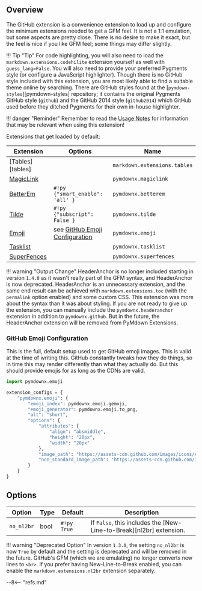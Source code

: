 ## Overview

The GitHub extension is a convenience extension to load up and configure the minimum extensions needed to get a GFM feel.  It is not a 1:1 emulation, but some aspects are pretty close.  There is no desire to make it exact, but the feel is nice if you like GFM feel; some things may differ slightly.

!!! Tip "Tip"
    For code highlighting, you will also need to load the `markdown.extensions.codehilite` extension yourself as well with `guess_lang=False`. You will also need to provide your preferred Pygments style (or configure a JavaScript highlighter).  Though there is no GitHub style included with this extension, you are most likely able to find a suitable theme online by searching. There are GitHub styles found at the [`pymdown-styles`][pymdown-styles] repository; it contains the original Pygments GitHub style (`github`) and the GitHub 2014 style (`github2014`) which GitHub used before they ditched Pygments for their own in-house highlighter.

!!! danger "Reminder"
    Remember to read the [Usage Notes](../usage_notes.md) for information that may be relevant when using this extension!

Extensions that get loaded by default:

Extension | Options | Name   |
----------|---------|--------|
[Tables][tables]                | | `markdown.extensions.tables`
[MagicLink](./magiclink.md)     | | `pymdownx.magiclink`
[BetterEm](./betterem.md)       | `#!py {"smart_enable": 'all' }` | `pymdownx.betterem`
[Tilde](./tilde.md)             | `#!py {"subscript": False }` | `pymdownx.tilde`
[Emoji](./emoji.md)             | see [GitHub Emoji Configuration](#github-emoji-configuration) | `pymdownx.emoji`
[Tasklist](./tasklist.md)       | | `pymdownx.tasklist`
[SuperFences](./superfences.md) | | `pymdownx.superfences`

!!! warning "Output Change"
    HeaderAnchor is no longer included starting in version `1.4.0` as it wasn't really part of the GFM syntax, and HeaderAnchor is now deprecated.  HeaderAnchor is an unnecessary extension, and the same end result can be achieved with `markdown.extensions.toc` (with the `permalink` option enabled) and some custom CSS.  This extension was more about the syntax than it was about styling.  If you are not ready to give up the extension, you can manually include the `pymdownx.headeranchor` extension in addition to `pymdownx.github`. But in the future, the HeaderAnchor extension will be removed from PyMdown Extensions.

### GitHub Emoji Configuration

This is the full, default setup used to get GitHub emoji images.  This is valid at the time of writing this. GitHub constantly tweaks how they do things, so in time this may render differently than what they actually do. But this should provide emojis for as long as the CDNs are valid.

```python
import pymdownx.emoji

extension_configs = {
    "pymdownx.emoji": {
        "emoji_index": pymdownx.emoji.gemoji,
        "emoji_generator": pymdownx.emoji.to_png,
        "alt": "short",
        "options": {
            "attributes": {
                "align": "absmiddle",
                "height": "20px",
                "width": "20px"
            },
            "image_path": "https://assets-cdn.github.com/images/icons/emoji/unicode/",
            "non_standard_image_path": "https://assets-cdn.github.com/images/icons/emoji/"
        }
    }
}
```

## Options

Option     | Type | Default     | Description
---------- | ---- | ----------- | -----------
`no_nl2br` | bool | `#!py True` | If `False`, this includes the [New-Line-to-Break][nl2br] extension.

!!! warning "Deprecated Option"
    In version `1.3.0`, the setting `no_nl2br` is now `True` by default and the setting is deprecated and will be removed in the future. GitHub's GFM (which we are emulating) no longer converts new lines to `<br>`.  If you prefer having New-Line-to-Break enabled, you can enable the `markdown.extensions.nl2br` extension separately.

--8<-- "refs.md"
